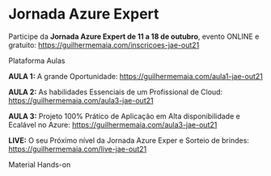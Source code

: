 # Jornada Azure Expert

Participe da **Jornada Azure Expert de 11 a 18 de outubro**, evento ONLINE e gratuito: https://guilhermemaia.com/inscricoes-jae-out21

Plataforma Aulas

**AULA 1:** A grande Oportunidade: https://guilhermemaia.com/aula1-jae-out21

**AULA 2:** As habilidades Essenciais de um Profissional de Cloud: https://guilhermemaia.com/aula3-jae-out21

**AULA 3:** Projeto 100% Prático de Aplicação em Alta disponibilidade e Ecalável no Azure: https://guilhermemaia.com/aula3-jae-out21

**LIVE:** O seu Próximo nível da Jornada Azure Exper e Sorteio de brindes: https://guilhermemaia.com/live-jae-out21

Material Hands-on
